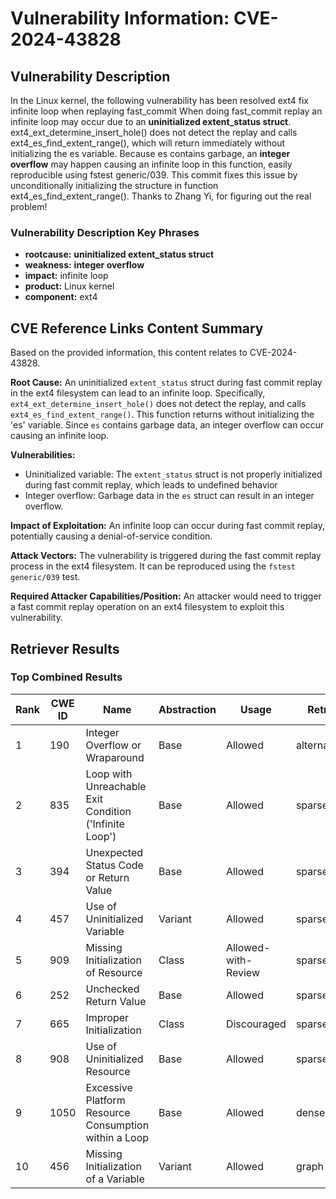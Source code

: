 # Vulnerability Information: CVE-2024-43828

## Vulnerability Description
In the Linux kernel, the following vulnerability has been resolved ext4 fix infinite loop when replaying fast_commit When doing fast_commit replay an infinite loop may occur due to an **uninitialized extent_status struct**. ext4_ext_determine_insert_hole() does not detect the replay and calls ext4_es_find_extent_range(), which will return immediately without initializing the es variable. Because es contains garbage, an **integer overflow** may happen causing an infinite loop in this function, easily reproducible using fstest generic/039. This commit fixes this issue by unconditionally initializing the structure in function ext4_es_find_extent_range(). Thanks to Zhang Yi, for figuring out the real problem!

### Vulnerability Description Key Phrases
- **rootcause:** **uninitialized extent_status struct**
- **weakness:** **integer overflow**
- **impact:** infinite loop
- **product:** Linux kernel
- **component:** ext4

## CVE Reference Links Content Summary
Based on the provided information, this content relates to CVE-2024-43828.

**Root Cause:**
An uninitialized `extent_status` struct during fast commit replay in the ext4 filesystem can lead to an infinite loop. Specifically, `ext4_ext_determine_insert_hole()` does not detect the replay, and calls `ext4_es_find_extent_range()`. This function returns without initializing the 'es' variable. Since `es` contains garbage data, an integer overflow can occur causing an infinite loop.

**Vulnerabilities:**
- Uninitialized variable: The `extent_status` struct is not properly initialized during fast commit replay, which leads to undefined behavior
- Integer overflow: Garbage data in the `es` struct can result in an integer overflow.

**Impact of Exploitation:**
An infinite loop can occur during fast commit replay, potentially causing a denial-of-service condition.

**Attack Vectors:**
The vulnerability is triggered during the fast commit replay process in the ext4 filesystem. It can be reproduced using the `fstest generic/039` test.

**Required Attacker Capabilities/Position:**
An attacker would need to trigger a fast commit replay operation on an ext4 filesystem to exploit this vulnerability.

## Retriever Results

### Top Combined Results

| Rank | CWE ID | Name | Abstraction | Usage  | Retrievers | Individual Scores |
|------|--------|------|-------------|-------|------------|-------------------|
| 1 | 190 | Integer Overflow or Wraparound | Base | Allowed | alternate_terms | 0.800 |
| 2 | 835 | Loop with Unreachable Exit Condition ('Infinite Loop') | Base | Allowed | sparse | 0.510 |
| 3 | 394 | Unexpected Status Code or Return Value | Base | Allowed | sparse | 0.472 |
| 4 | 457 | Use of Uninitialized Variable | Variant | Allowed | sparse | 0.468 |
| 5 | 909 | Missing Initialization of Resource | Class | Allowed-with-Review | sparse | 0.459 |
| 6 | 252 | Unchecked Return Value | Base | Allowed | sparse | 0.455 |
| 7 | 665 | Improper Initialization | Class | Discouraged | sparse | 0.453 |
| 8 | 908 | Use of Uninitialized Resource | Base | Allowed | sparse | 0.451 |
| 9 | 1050 | Excessive Platform Resource Consumption within a Loop | Base | Allowed | dense | 0.481 |
| 10 | 456 | Missing Initialization of a Variable | Variant | Allowed | graph | 0.003 |

